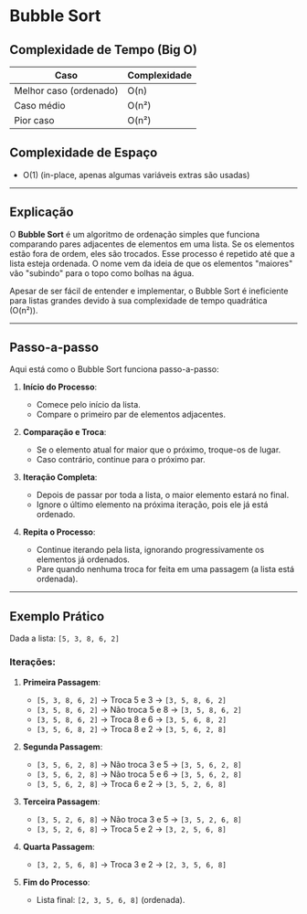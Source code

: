 # Bubble Sort

## Complexidade de Tempo (Big O)

| Caso                 | Complexidade |
|----------------------|--------------|
| Melhor caso (ordenado) | O(n)         |
| Caso médio            | O(n²)        |
| Pior caso            | O(n²)        |

## Complexidade de Espaço

- O(1) (in-place, apenas algumas variáveis extras são usadas)

---

## Explicação

O **Bubble Sort** é um algoritmo de ordenação simples que funciona comparando pares adjacentes de elementos em uma lista. Se os elementos estão fora de ordem, eles são trocados. Esse processo é repetido até que a lista esteja ordenada. O nome vem da ideia de que os elementos "maiores" vão "subindo" para o topo como bolhas na água.

Apesar de ser fácil de entender e implementar, o Bubble Sort é ineficiente para listas grandes devido à sua complexidade de tempo quadrática (O(n²)).

---

## Passo-a-passo

Aqui está como o Bubble Sort funciona passo-a-passo:

1. **Início do Processo**:
   - Comece pelo início da lista.
   - Compare o primeiro par de elementos adjacentes.

2. **Comparação e Troca**:
   - Se o elemento atual for maior que o próximo, troque-os de lugar.
   - Caso contrário, continue para o próximo par.

3. **Iteração Completa**:
   - Depois de passar por toda a lista, o maior elemento estará no final.
   - Ignore o último elemento na próxima iteração, pois ele já está ordenado.

4. **Repita o Processo**:
   - Continue iterando pela lista, ignorando progressivamente os elementos já ordenados.
   - Pare quando nenhuma troca for feita em uma passagem (a lista está ordenada).

---

## Exemplo Prático

Dada a lista: `[5, 3, 8, 6, 2]`

### Iterações:
1. **Primeira Passagem**:
   - `[5, 3, 8, 6, 2]` → Troca 5 e 3 → `[3, 5, 8, 6, 2]`
   - `[3, 5, 8, 6, 2]` → Não troca 5 e 8 → `[3, 5, 8, 6, 2]`
   - `[3, 5, 8, 6, 2]` → Troca 8 e 6 → `[3, 5, 6, 8, 2]`
   - `[3, 5, 6, 8, 2]` → Troca 8 e 2 → `[3, 5, 6, 2, 8]`

2. **Segunda Passagem**:
   - `[3, 5, 6, 2, 8]` → Não troca 3 e 5 → `[3, 5, 6, 2, 8]`
   - `[3, 5, 6, 2, 8]` → Não troca 5 e 6 → `[3, 5, 6, 2, 8]`
   - `[3, 5, 6, 2, 8]` → Troca 6 e 2 → `[3, 5, 2, 6, 8]`

3. **Terceira Passagem**:
   - `[3, 5, 2, 6, 8]` → Não troca 3 e 5 → `[3, 5, 2, 6, 8]`
   - `[3, 5, 2, 6, 8]` → Troca 5 e 2 → `[3, 2, 5, 6, 8]`

4. **Quarta Passagem**:
   - `[3, 2, 5, 6, 8]` → Troca 3 e 2 → `[2, 3, 5, 6, 8]`

5. **Fim do Processo**:
   - Lista final: `[2, 3, 5, 6, 8]` (ordenada).